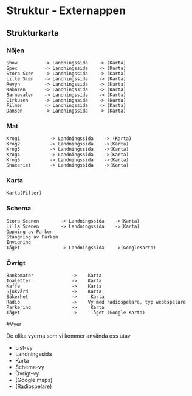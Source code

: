# Struktur - Externappen
## Strukturkarta
### Nöjen
    Show          -> Landningssida    -> (Karta)
    Spex          -> Landningssida    -> (Karta)
    Stora Scen    -> Landningssida    -> (Karta)
    Lille Scen    -> Landningssida    -> (Karta)
    Revyn         -> Landningssida    -> (Karta)
    Kabaren       -> Landningssida    -> (Karta)
    Barnevalen    -> Landningssida    -> (Karta)
    Cirkusen      -> Landningssida    -> (Karta)
    Filmen        -> Landningssida    -> (Karta)
    Dansen        -> Landningssida    -> (Karta)

### Mat
    Krog1           -> Landningssida    -> (Karta)
    Krog2           -> Landningssida    ->(Karta)
    Krog3           -> Landningssida    ->(Karta)
    Krog4           -> Landningssida    ->(Karta)
    Krog5           -> Landningssida    ->(Karta)
    Snaxeriet       -> Landningssida    ->(Karta)

    

### Karta
    Karta(Filter)

### Schema
    Stora Scenen        -> Landningssida    ->(Karta)
    Lilla Scenen        -> Landningssida    ->(Karta)
    Öppning av Parken    
    Stängning av Parken
    Invigning
    Tåget               -> Landningssida    ->(GoogleKarta)
    

### Övrigt
    Bankomater              ->    Karta
    Toaletter               ->    Karta
    Kaffe                   ->    Karta
    Sjukvård                ->    Karta
    Säkerhet                ->     Karta
    Radio                   ->    Vy med radiospelare, typ webbspelare
    Parkering               ->     Karta
    Tåget                   ->     Tåget (Google Karta)

#Vyer

De olika vyerna som vi kommer använda oss utav
 * List-vy
 * Landningssida
 * Karta
 * Schema-vy
 * Övrigt-vy
 * (Google maps)
 * (Radiospelare)

